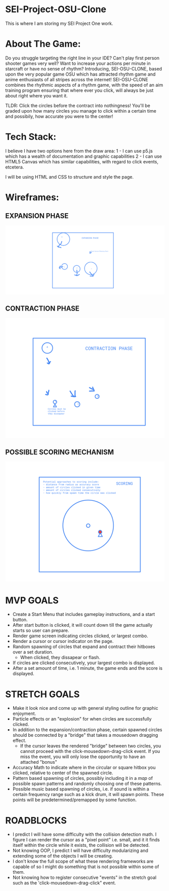 # SEI-Project-OSU-Clone
This is where I am storing my SEI Project One work.

# About The Game:
Do you struggle targeting the right line in your IDE? Can't play first person shooter games very well? Want to increase your actions per minute in starcraft or have no sense of rhythm?
Introducing, SEI-OSU-CLONE, based upon the very popular game OSU which has attracted rhythm game and anime enthusiasts of all stripes across the internet! SEI-OSU-CLONE combines the rhythmic
aspects of a rhythm game, with the speed of an aim training program ensuring that where ever you click, will always be just about right where you want it.

TLDR: Click the circles before the contract into nothingness! You'll be graded upon how many circles you manage to click within a certain time and possibily, how accurate you were to the center!

# Tech Stack:
I believe I have two options here from the draw area:
1 - I can use p5.js which has a wealth of documentation and graphic capabilities
2 - I can use HTML5 Canvas which has similar capabilities, with regard to click events, etcetera.

I will be using HTML and CSS to structure and style the page.

# Wireframes:
## EXPANSION PHASE
![Expansion Phase](./readme_asset/expansion_phase.png)
## CONTRACTION PHASE
![Contraction Phase](./readme_asset/contraction_phase.png)
## POSSIBLE SCORING MECHANISM
![Scoring](./readme_asset/general_mechanisms.png)

# MVP GOALS
- Create a Start Menu that includes gameplay instructions, and a start button.
- After start button is clicked, it will count down till the game actually starts so user can prepare.
- Render game screen indicating circles clicked, or largest combo.
- Render a cursor or cursor indicator on the page.
- Random spawning of circles that expand and contract their hitboxes over a set duration.
    - When clicked, they dissapear or flash.
- If circles are clicked consecutively, your largest combo is displayed.
- After a set amount of time, i.e. 1 minute, the game ends and the score is displayed.

# STRETCH GOALS
- Make it look nice and come up with general styling outline for graphic enjoyment. 
- Particle effects or an "explosion" for when circles are successfully clicked.
- In addition to the expansion/contraction phase, certain spawned circles should be connected by a "bridge" that takes a mousedown dragging effect.
    - If the cursor leaves the rendered "bridge" between two circles, you cannot proceed with the click-mousedown-drag-click event. If you miss the event, you will only lose the opportunity to have an attached "bonus"
- Accuracy Math to indicate where in the circular or square hitbox you clicked, relative to center of the spawned circle.
- Pattern based spawning of circles, possibly including it in a *map* of possible spawn patterns and randomly choosing one of these patterns.
- Possible music based spawning of circles, i.e. if sound is within a certain frequency range such as a kick drum, it will spawn points. These points will be predetermined/premapped by some function.

 # ROADBLOCKS
 - I predict I will have some difficulty with the collision detection math. I figure I can render the cursor as a "pixel point" i.e. small, and it it finds itself within the circle while it exists, the collision will be detected.
 - Not knowing OOP, I predict I will have difficulty modularizing and extending some of the objects I will be creating.
 - I don't know the full scope of what these rendering frameworks are capable of so I might do something that is not possible within some of them.
 - Not knowing how to register consecutive "events" in the stretch goal such as the 'click-mousedown-drag-click" event.
